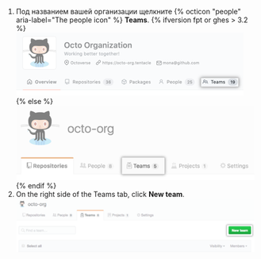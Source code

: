 1. Под названием вашей организации щелкните
{% octicon "people" aria-label="The people icon" %} **Teams**.
  {% ifversion fpt or ghes > 3.2 %}
  ![Teams tab](/assets/images/help/organizations/organization-teams-tab-with-overview.png)
  {% else %}
  ![Teams tab](/assets/images/help/organizations/organization-teams-tab.png)
  {% endif %}
1. On the right side of the Teams tab, click **New team**. ![New team button](/assets/images/help/teams/new-team-button.png)
